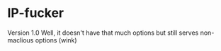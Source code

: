 # IP-fucker
Version 1.0 Well, it doesn't have that much options but still serves non-maclious options (wink)
